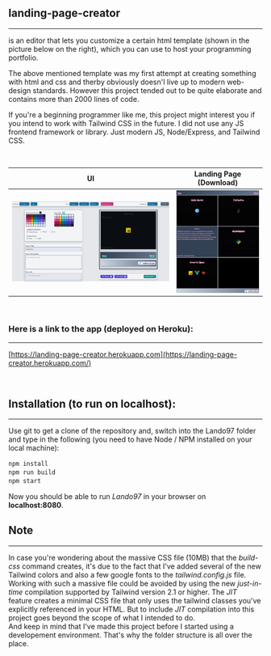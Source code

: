 ## landing-page-creator
---
is an editor that lets you customize a certain html template (shown in the picture below on the right), which you can use to host your programming portfolio. 

The above mentioned template was my first attempt at creating something with html and css and therby obviously doesn'l live up to modern web-design standards. However this project tended out to be quite elaborate and contains more than 2000 lines of code.

 If you're a beginning programmer like me, this project might interest you if you intend to work with Tailwind CSS in the future. I did not use any JS frontend framework or library. Just modern JS, Node/Express, and Tailwind CSS. 

 <br>


UI                         |Landing Page (Download)
:-------------------------:|:-------------------------:
![](views/icons/lando-ui.png "UI")  |  ![](views/icons/lando-page.png "Landing Page")

<br>

### Here is a link to the app (deployed on Heroku):
---

[https://landing-page-creator.herokuapp.com](https://landing-page-creator.herokuapp.com/)



<br>

## Installation (to run on localhost):
---
Use git to get a clone of the repository and, switch into the Lando97 folder and type in the following (you need to have Node / NPM installed on your local machine):
```bash
npm install
npm run build
npm start
```
Now you should be able to run _Lando97_ in your browser on __localhost:8080__.

## Note
---
In case you're wondering about the massive CSS file (10MB) that the _build-css_ command creates, it's due to the fact that I've added several of the new Tailwind colors and also a few google fonts to the _tailwind.config.js_ file. Working with such a massive file could be avoided by using the new _just-in-time_ compilation supported by Tailwind version 2.1 or higher. The _JIT_ feature creates a minimal CSS file that only uses the tailwind classes you've explicitly referenced in your HTML. But to include _JIT_ compilation into this project goes beyond the scope of what I intended to do.<br/>
And keep in mind that I've made this project before I started using a developement environment. That's why the folder structure is all over the place.  